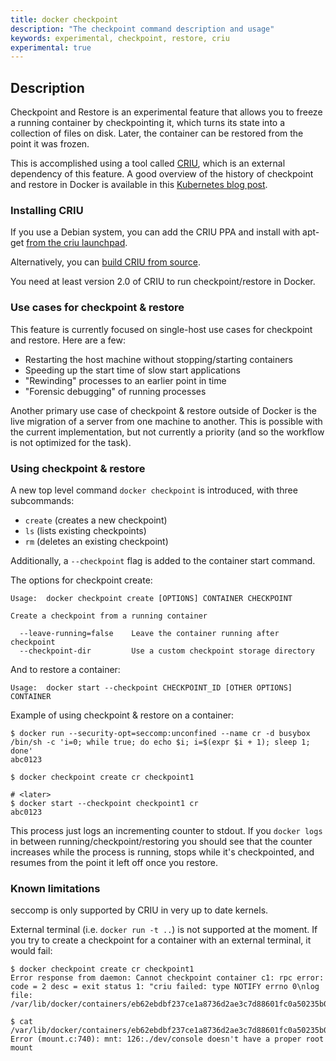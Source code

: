 ```yaml
---
title: docker checkpoint
description: "The checkpoint command description and usage"
keywords: experimental, checkpoint, restore, criu
experimental: true
---
```


## Description

Checkpoint and Restore is an experimental feature that allows you to freeze a running
container by checkpointing it, which turns its state into a collection of files
on disk. Later, the container can be restored from the point it was frozen.

This is accomplished using a tool called [CRIU](http://criu.org), which is an
external dependency of this feature. A good overview of the history of
checkpoint and restore in Docker is available in this
[Kubernetes blog post](https://kubernetes.io/blog/2015/07/how-did-quake-demo-from-dockercon-work/).

### Installing CRIU

If you use a Debian system, you can add the CRIU PPA and install with apt-get
[from the criu launchpad](https://launchpad.net/~criu/+archive/ubuntu/ppa).

Alternatively, you can [build CRIU from source](https://criu.org/Installation).

You need at least version 2.0 of CRIU to run checkpoint/restore in Docker.

### Use cases for checkpoint & restore

This feature is currently focused on single-host use cases for checkpoint and
restore. Here are a few:

- Restarting the host machine without stopping/starting containers
- Speeding up the start time of slow start applications
- "Rewinding" processes to an earlier point in time
- "Forensic debugging" of running processes

Another primary use case of checkpoint & restore outside of Docker is the live
migration of a server from one machine to another. This is possible with the
current implementation, but not currently a priority (and so the workflow is
not optimized for the task).

### Using checkpoint & restore

A new top level command `docker checkpoint` is introduced, with three subcommands:
- `create` (creates a new checkpoint)
- `ls` (lists existing checkpoints)
- `rm` (deletes an existing checkpoint)

Additionally, a `--checkpoint` flag is added to the container start command.

The options for checkpoint create:

```console
Usage:  docker checkpoint create [OPTIONS] CONTAINER CHECKPOINT

Create a checkpoint from a running container

  --leave-running=false    Leave the container running after checkpoint
  --checkpoint-dir         Use a custom checkpoint storage directory
```

And to restore a container:

```console
Usage:  docker start --checkpoint CHECKPOINT_ID [OTHER OPTIONS] CONTAINER
```

Example of using checkpoint & restore on a container:

```console
$ docker run --security-opt=seccomp:unconfined --name cr -d busybox /bin/sh -c 'i=0; while true; do echo $i; i=$(expr $i + 1); sleep 1; done'
abc0123

$ docker checkpoint create cr checkpoint1

# <later>
$ docker start --checkpoint checkpoint1 cr
abc0123
```

This process just logs an incrementing counter to stdout. If you `docker logs`
in between running/checkpoint/restoring you should see that the counter
increases while the process is running, stops while it's checkpointed, and
resumes from the point it left off once you restore.

### Known limitations

seccomp is only supported by CRIU in very up to date kernels.

External terminal (i.e. `docker run -t ..`) is not supported at the moment.
If you try to create a checkpoint for a container with an external terminal, 
it would fail:

```console
$ docker checkpoint create cr checkpoint1
Error response from daemon: Cannot checkpoint container c1: rpc error: code = 2 desc = exit status 1: "criu failed: type NOTIFY errno 0\nlog file: /var/lib/docker/containers/eb62ebdbf237ce1a8736d2ae3c7d88601fc0a50235b0ba767b559a1f3c5a600b/checkpoints/checkpoint1/criu.work/dump.log\n"

$ cat /var/lib/docker/containers/eb62ebdbf237ce1a8736d2ae3c7d88601fc0a50235b0ba767b559a1f3c5a600b/checkpoints/checkpoint1/criu.work/dump.log
Error (mount.c:740): mnt: 126:./dev/console doesn't have a proper root mount
```
